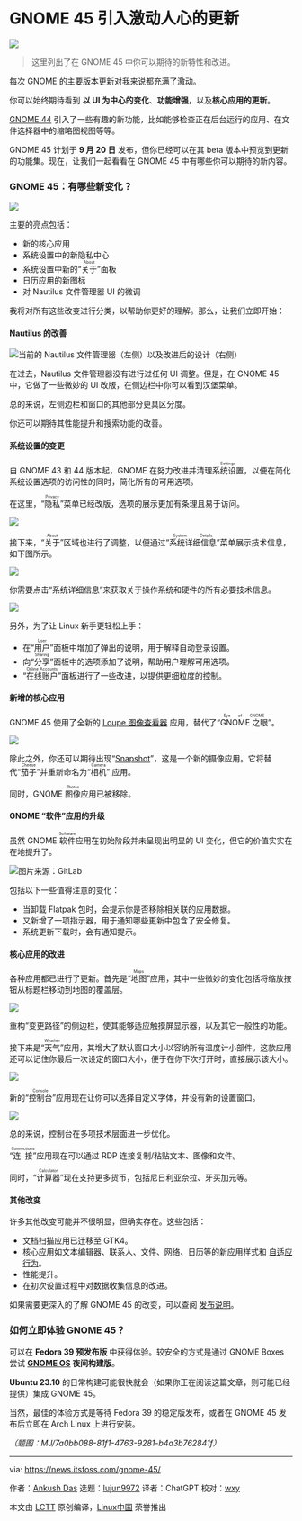 [#]: subject: "GNOME 45 Packs in Exciting Upgrades: Here's What's New"
[#]: via: "https://news.itsfoss.com/gnome-45/"
[#]: author: "Ankush Das https://news.itsfoss.com/author/ankush/"
[#]: collector: "lujun9972/lctt-scripts-1693450080"
[#]: translator: "ChatGPT"
[#]: reviewer: "wxy"
[#]: publisher: "wxy"
[#]: url: "https://linux.cn/article-16150-1.html"

GNOME 45 引入激动人心的更新
======

![][0]

> 这里列出了在 GNOME 45 中你可以期待的新特性和改进。

每次 GNOME 的主要版本更新对我来说都充满了激动。

你可以始终期待看到 **以 UI 为中心的变化**、**功能增强**，以及**核心应用的更新**。

[GNOME 44][1] 引入了一些有趣的新功能，比如能够检查正在后台运行的应用、在文件选择器中的缩略图视图等等。

GNOME 45 计划于 **9 月 20 日** 发布，但你已经可以在其 beta 版本中预览到更新的功能集。现在，让我们一起看看在 GNOME 45 中有哪些你可以期待的新内容。

### GNOME 45：有哪些新变化？

![][2]

主要的亮点包括：

  * 新的核心应用
  * 系统设置中的新隐私中心
  * 系统设置中新的“<ruby>关于<rt>About</rt></ruby>”面板
  * 日历应用的新图标
  * 对 Nautilus 文件管理器 UI 的微调

我将对所有这些改变进行分类，以帮助你更好的理解。那么，让我们立即开始：

#### Nautilus 的改善

![当前的 Nautilus 文件管理器（左侧）以及改进后的设计（右侧）][3]

在过去，Nautilus 文件管理器没有进行过任何 UI 调整。但是，在 GNOME 45 中，它做了一些微妙的 UI 改版，在侧边栏中你可以看到汉堡菜单。

总的来说，左侧边栏和窗口的其他部分更具区分度。

你还可以期待其性能提升和搜索功能的改善。

#### 系统设置的变更

自 GNOME 43 和 44 版本起，GNOME 在努力改进并清理<ruby>系统设置<rt>Settings</rt></ruby>，以便在简化系统设置选项的访问性的同时，简化所有的可用选项。

在这里，“<ruby>隐私<rt>Privacy</rt></ruby>”菜单已经改版，选项的展示更加有条理且易于访问。

![][4]

接下来，“<ruby>关于<rt>About</rt></ruby>”区域也进行了调整，以便通过“<ruby>系统详细信息<rt>System Details</rt></ruby>”菜单展示技术信息，如下图所示。

![][5]

你需要点击“系统详细信息”来获取关于操作系统和硬件的所有必要技术信息。

![][6]

另外，为了让 Linux 新手更轻松上手：

  * 在“<ruby>用户<rt>User</rt></ruby>”面板中增加了弹出的说明，用于解释自动登录设置。
  * 向“<ruby>分享<rt>Sharing</rt></ruby>”面板中的选项添加了说明，帮助用户理解可用选项。
  * “<ruby>在线账户<rt>Online Accounts</rt></ruby>”面板进行了一些改进，以提供更细粒度的控制。

#### 新增的核心应用

GNOME 45 使用了全新的 [Loupe 图像查看器][7] 应用，替代了“<ruby>GNOME 之眼<rt>Eye of GNOME</rt></ruby>”。

![][8]

除此之外，你还可以期待出现“[Snapshot][9]”，这是一个新的摄像应用。它将替代“<ruby>茄子<rt>Cheese</rt></ruby>”并重新命名为“<ruby>相机<rt>Camera</rt></ruby>” 应用。

同时，GNOME <ruby>图像<rt>Photos</rt></ruby>应用已被移除。

#### GNOME “软件”应用的升级

虽然 GNOME <ruby>软件<rt>Software</rt></ruby>应用在初始阶段并未呈现出明显的 UI 变化，但它的价值实实在在地提升了。

![图片来源：GitLab][10]

包括以下一些值得注意的变化：

  * 当卸载 Flatpak 包时，会提示你是否移除相关联的应用数据。
  * 又新增了一项指示器，用于通知哪些更新中包含了安全修复。
  * 系统更新下载时，会有通知提示。

#### 核心应用的改进

各种应用都已进行了更新。首先是“<ruby>地图<rt>Maps</rt></ruby>”应用，其中一些微妙的变化包括将缩放按钮从标题栏移动到地图的覆盖层。

![][11]

重构“变更路径”的侧边栏，使其能够适应触摸屏显示器，以及其它一般性的功能。

接下来是“<ruby>天气<rt>Weather</rt></ruby>”应用，其增大了默认窗口大小以容纳所有温度计小部件。这款应用还可以记住你最后一次设定的窗口大小，便于在你下次打开时，直接展示该大小。

![][12]

新的“<ruby>控制台<rt>Console</rt></ruby>”应用现在让你可以选择自定义字体，并设有新的设置窗口。

![][13]

总的来说，控制台在多项技术层面进一步优化。

“<ruby>连接<rt>Connections</rt></ruby>”应用现在可以通过 RDP 连接复制/粘贴文本、图像和文件。

同时，“<ruby>计算器<rt>Calculator</rt></ruby>”现在支持更多货币，包括尼日利亚奈拉、牙买加元等。

#### 其他改变

许多其他改变可能并不很明显，但确实存在。这些包括：

  * 文档扫描应用已迁移至 GTK4。
  * 核心应用如文本编辑器、联系人、文件、网络、日历等的新应用样式和 [自适应行为][14]。
  * 性能提升。
  * 在初次设置过程中对数据收集信息的改进。

如果需要更深入的了解 GNOME 45 的改变，可以查阅 [发布说明][15]。

### 如何立即体验 GNOME 45？

可以在 **Fedora 39 预发布版** 中获得体验。较安全的方式是通过 GNOME Boxes 尝试 **[GNOME OS][16] 夜间构建版**。

**Ubuntu 23.10** 的日常构建可能很快就会（如果你正在阅读这篇文章，则可能已经提供）集成 GNOME 45。

当然，最佳的体验方式是等待 Fedora 39 的稳定版发布，或者在 GNOME 45 发布后立即在 Arch Linux 上进行安装。

*（题图：MJ/7a0bb088-81f1-4763-9281-b4a3b762841f）*

--------------------------------------------------------------------------------

via: https://news.itsfoss.com/gnome-45/

作者：[Ankush Das][a]
选题：[lujun9972][b]
译者：ChatGPT
校对：[wxy](https://github.com/wxy)

本文由 [LCTT](https://github.com/LCTT/TranslateProject) 原创编译，[Linux中国](https://linux.cn/) 荣誉推出

[a]: https://news.itsfoss.com/author/ankush/
[b]: https://github.com/lujun9972
[1]: https://news.itsfoss.com/gnome-44-release/
[2]: https://news.itsfoss.com/content/images/2023/08/gnome-45-home.jpg
[3]: https://news.itsfoss.com/content/images/2023/08/nautilus-file-gnome-45.jpg
[4]: https://news.itsfoss.com/content/images/2023/08/gnome-45-privacy-hub.png
[5]: https://news.itsfoss.com/content/images/2023/08/gnome-45-system-details-menu.png
[6]: https://news.itsfoss.com/content/images/2023/08/gnome-45-system-details.jpg
[7]: https://news.itsfoss.com/loupe-image-viewer/
[8]: https://news.itsfoss.com/content/images/2023/08/gnome-45-image-viewer.png
[9]: https://news.itsfoss.com/gnome-snapshot/
[10]: https://news.itsfoss.com/content/images/2023/08/security-updates-gnome-software.png
[11]: https://news.itsfoss.com/content/images/2023/08/gnome-maps.png
[12]: https://news.itsfoss.com/content/images/2023/08/gnome-weather.png
[13]: https://news.itsfoss.com/content/images/2023/08/gnome-45-console-app.jpg
[14]: https://blogs.gnome.org/alicem/2023/06/15/rethinking-adaptivity/
[15]: https://gitlab.gnome.org/Teams/Design/release-notes/-/issues/36
[16]: https://os.gnome.org/
[0]: https://img.linux.net.cn/data/attachment/album/202309/02/120332vltxag2gjanx2d6b.jpg